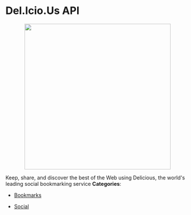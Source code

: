 # Del.Icio.Us API

<p align="center">
    <img width="400" src="https://raw.githubusercontent.com/awesome-apis/awesome-apis/apis/del-icio-us-api/logo_256x256.png" />
</p>


Keep, share, and discover the best of the Web using Delicious, the world's leading social bookmarking service
**Categories**:

- [Bookmarks](https://github/awesome-apis/awesome-apis#bookmarks)

- [Social](https://github/awesome-apis/awesome-apis#social)




